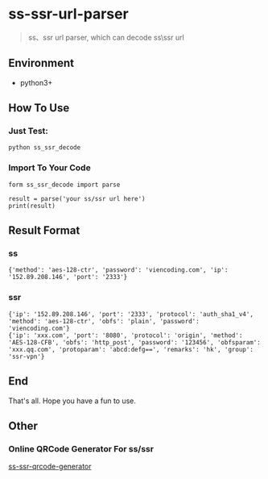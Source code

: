 # ss-ssr-url-parser

> ss、ssr url parser, which can decode ss\ssr url

## Environment

- python3+

## How To Use

### Just Test:

```
python ss_ssr_decode
```

### Import To Your Code

```
form ss_ssr_decode import parse

result = parse('your ss/ssr url here')
print(result)
```

## Result Format

### ss

```
{'method': 'aes-128-ctr', 'password': 'viencoding.com', 'ip': '152.89.208.146', 'port': '2333'}
```

### ssr

```
{'ip': '152.89.208.146', 'port': '2333', 'protocol': 'auth_sha1_v4', 'method': 'aes-128-ctr', 'obfs': 'plain', 'password': 'viencoding.com'}
{'ip': 'xxx.com', 'port': '8080', 'protocol': 'origin', 'method': 'AES-128-CFB', 'obfs': 'http_post', 'password': '123456', 'obfsparam': 'xxx.qq.com', 'protoparam': 'abcd:defg==', 'remarks': 'hk', 'group': 'ssr-vpn'}
```

## End

That's all. Hope you have a fun to use.

## Other

### Online QRCode Generator For ss/ssr

[ss-ssr-qrcode-generator](https://viencoding.com/ss-ssr-qrcode-generator)
